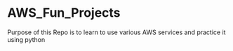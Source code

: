 # AWS_Fun_Projects
Purpose of this Repo is to learn to use various AWS services and practice it using python

